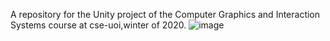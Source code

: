 A repository for the Unity project of the Computer Graphics and Interaction Systems course at cse-uoi,winter of 2020.
![image](https://user-images.githubusercontent.com/56262420/112706383-79910b80-8eac-11eb-8504-b93071f2230c.png)
